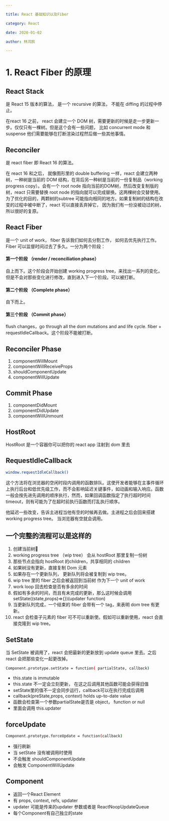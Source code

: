 ```yaml
---

title: React 基础知识以及Fiber

category: React

date: 2020-01-02

author: 林鸿鹄

---
```


# 1. React Fiber 的原理

## React Stack
是 React 15 版本的算法， 是一个 recursive 的算法， 不能在 diffing 的过程中停止。

在react 16 之前， react 会建立一个 DOM 树，需要更新的时候是走一步更新一步。仅仅只有一棵树。但是这个会有一些问题， 比如 concurrent mode 和 suspense 他们需要能够在打断渲染过程然后做一些其他事情。

## Reconciler
是 react fiber 即 React 16 的算法。

在 react 16 和之后， 就像图形里的 double buffering 一样，react 会建立两种树，一种树是当前的 DOM 结构，在背后另一种树是当前的一份复制品（working progress copy）。会有一个 root node 指向当前的DOM树，然后改变复制版的树，react 只需要替换 root node 的指向就可以完成替换。这两棵树会交替使用。为了优化的目的，两颗树的subtree 可能指向相同的地方。如果复制树的结构在改变的过程中被中断了，react 可以直接丢弃掉它， 因为我们有一份没被动过的树，所以很好的复原。

## React Fiber
是一个 unit of work， fiber 告诉我们如何去分割工作， 如何去优先执行工作。 Fiber 可以监督时间过去了多久。一分为两个阶段：

#### 第一个阶段 （render / reconciliation phase）
自上而下。这个阶段会开始创建 working progress tree，来找出一系列的变化，但是不会对那些变化进行修改，直到进入下一个阶段。可以被打断。

#### 第二个阶段 （Complete phase）
自下而上。

#### 第三个阶段 （Commit phase）
flush changes，go through all the dom mutations and and life cycle.
fiber + requestIdleCallback。这个阶段不能被打断。


## Reconciler Phase
1. componentWillMount 
2. componentWillReceiveProps
3. shouldComponentUpdate
4. componentWillUpdate

## Commit Phase 
1. componentDidMount 
2. componentDidUpdate
3. componentWillUnmount 

## HostRoot
HostRoot 是一个容器你可以把你的 react app 注射到 dom 里去


## RequestIdleCallback

``` bash
window.requestIdleCallback()
```
这个方法将在浏览器的空闲时段内调用的函数排队。这使开发者能够在主事件循环上执行后台和低优先级工作，而不会影响延迟关键事件，如动画和输入响应。函数一般会按先进先调用的顺序执行，然而，如果回调函数指定了执行超时时间 timeout，则有可能为了在超时前执行函数而打乱执行顺序。

他延迟一些改变，告诉主进程当他有空的时候再去做。主进程之后会回来搭建 working progress tree。 当浏览器有空就会调用。


## 一个完整的流程可以是这样的
1. 创建当前树🌲
2. working progress tree （wip tree） 会从 hostRoot 那里复制一份树
3. 那些节点会指向 hostRoot 的children，共享相同的 children
4. 如果树没有更新，直接复制 Dom 元素
5. 如果存在一个更新队列， 更新队列将会被复制到 wip tree。
6. wip tree 里的 fiber 之后会被返回到当前树 作为下一个 unit of work
7. work loop 回去检查是否有多余的时间
8. 假如有多余的时间，而且有未完成的更新，那么这时候会调用 setState((state,props)=>{})(updater function)
9. 当更新队列完成，一个结束的 fiber 会带有一个 tag，来表明 dom tree 有更新。
10. react 会检查子元素的 fiber 可不可以重新使。假如可以重新使用，react 会直接克隆到 wip tree。


## SetState
当 SetState 被调用了，react 会把最新的更新放到 update queue 里去。之后 react 会把那些变化一起更改掉。

``` bash
Component.prototype.setState = function( partialState, callback)
```

- this.state is immutable 
- this.state 不一定会立刻更新， 在这之后调用其他函数可能会获得旧值
- setState里的值不一定会同步运行，callback可以在执行完成后调用
- callback(preState,props, context) holds up-to-date value 
- 函数会检查第一个参数partialState是否是 object， function or null
- 里面会调用 this.updater

## forceUpdate
``` bash
Component.prototype.forceUpdate = function(callback)
```
- 强行刷新
- 当 setState 没有被调用时使用
- 不会触发 shouldComponentUpdate
- 会触发 ComponentWillUpdate


## Component 
- 返回一个React Element
- 有 props, context, refs, updater 
- updater 可能是传来的updater 参数或者是 ReactNoopUpdateQueue
- 每个Component有自己独立的state


